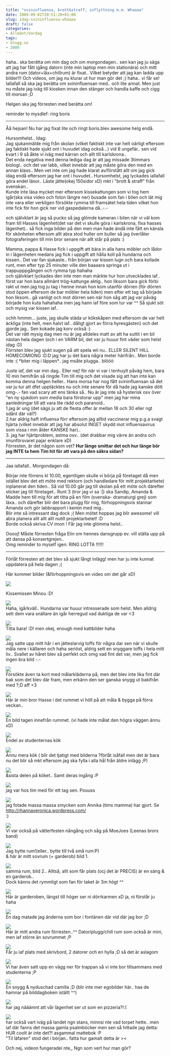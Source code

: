 ```yaml
---
title: "svininfluensa, brott&straff, inflyttning m.m. Whaaaa"
date: 2009-09-01T20:51:20+01:00
slug: idag-svininfluensa-whaaaa
draft: false
categories:
- Allmänt/Vardag
tags:
- blogg.se
- 2009
---
```

haha.. ska berätta om min dag och om morgondagen.. sen kan jag ju säga att jag har fått igång datorn (inte min laptop men min stationära) och mitt andra rum (dator+läx+chillrum) är fixat.. Vilket betyder att jag kan ladda upp bilder!!! Och videos, om jag nu klurar ut hur man gör det ;) haha.. vi får se!  
Iallafall så ska jag berätta om svininfluensan med.. och lite annat. Men just nu måste jag iväg till kiosken innan den stänger och handla kaffe och cigg till morsan ;D  
  
  
Helgen ska jag förresten med berätta om!  
  
reminder to mysdlef: ring boris  
  
  

* * *

  
Åå hejsan! Nu har jag fixat lite och ringt boris.blev awesome helg endå.  
  
Hursomhelst.. Idag:  
Jag sjukanmälde mig från skolan (vilket faktiskt inte var helt oärligt eftersom jag faktiskt hade sjukt ont i huvudet idag också...) vid 8 ungefär.. sen vid kvart i 9 så åkte vi iväg med kärran och allt till karlskrona..  
Det enda negativa med denna lediga dag är att jag missade 3timmars biologi.. och det var labb, vilket innebär att jag måste göra den med en annan klass.. Men vet inte om jag hade klarat av/förstått allt om jag gick idag endå eftersom jag har ont i huvudet.. Hursomhelst, jag lyckades iallafall göra endel läxor.. Läste jätte(okej 150sidor xD) mkt i "brott & straff" från svenskan..  
Kunde inte läsa mycket mer eftersom kissekattungen som vi tog hem igår(ska visa video och foton längre ner) busade som fan i bilen och lät mig inte vara eller verkligen försökte rymma till framsätet hela tiden vilket hon inte fick för hon gick ner vid gaspedalerna då..-.-  
  
och självklart är jag så pucko så jag glömde kameran i bilen när vi väl kom fram till Hasses lägenhet(det var det vi skulle göra i karlskrona, fixa hasses lägenhet).. så fick inga bilder på den men man hade ändå inte fått en känsla för skönheten eftersom allt abra stod huller om buller så jag överlåter fotograferingen till min bror senare när allt står på plats :)  
  
Mamma, pappa & Hasse fick i uppgift att bära in alla hans möbler och lådor in i lägenheten medans jag fick i uppgift att hålla koll på hundarna och kissen.. Det var fan sjukaste.. från början var kissen lugn och bara kollade runt, men efter typ 25 minuter ville den baaaara springa ut i trappupppgången och rymma typ hahaha  
och självklart lyckades den inte men man märkte hur hon utvecklades iaf.. först var hon bara allmänt trög-kattunge aktig.. hon liksom bara gick förbi rakt ut men jag tog ju tag i henne innan hon kom utanför dörren (för dörren stod öppen eftersom de bar möbler hela tiden) men efter ett tag så började hon liksom.. gå vanligt och mot dörren sen när hon såg att jag var påväg började hon kuta hahahaha men jag hann iaf före som tur var ^^ Så sjukt söt och mysig var kissen iaf..  
  
ochh hmmm... juste, jag skulle städa ur kökskåpen med eftersom de var helt äckliga (inte helt, men halvt iaf.. dåligt gjort av förra hyresgästen) och det gjorde jag.. Sen kokade jag korv också :)  
Det var rätt mysig dag men nu är jag alldeles matt av att ha suttit i en bil nästan hela dagen (och i en VARM bil, det var ju huuur fint väder som helst idag :D)  
Förrsten blev jag sjukt sugen på att spela wii nu.. ELLER SILENT HILL HOMECOMIONG :D:D jag har ju det bara några meter härifrån.. Men borde inte :( \*biter mig i läppen\*.. jag msåte plugga.. blööö  
  
Juste iaf, det var min dag.. Eller nej! för när vi var i tenhuylt påväg hem, bara 10 min hemifrån så ringde Tim till mig och det visade sig att han inte kan komma denna helgen heller.. Hans morsa har nog fått svininfluensan så det var ju tur att dfet upptäcktes nu och inte senare för då hade jag kanske dött omg-.- fan vad scary att ens tänka så.. Nu är jag inte så hysterisk osv över "en ny sjukdom som media bara förstorar upp" men jag har mina aanledningar till att vara lite rädd och paranoid..  
1.jag är ung (det sägs ju att de flesta offer är mellan 18 och 30 eller ngt sdånt där väl?)  
2.har aldrig haft influensa förr eftersom jag alltid vaccinerar mig p.g.a svagt hjärta (vilket innebär att jag har absolut INGET skydd mot influensavirus som vissa i min ålder KANSKE har)..  
3\. jag har hjärtproblem, astma osv.. (det drabbar mig värre än andra och imunförsvaret pajar enklare xD)  
Förresten, är det någon som vet? **Hur länge smittar det och hur länge bör jag INTE ta hem Tim hit för att vara på den säkra sidan?**  
  
  

* * *

  
  
  
Jaa iallafall.. Morgondagen då:  
  
Börjar inte förrens kl 10.00, egentligen skulle vi börja på företaget då men istället blev det ett möte med rektorn (och handledare för mitt projektarbete) inplanerat den tiden.. Så vid 10.00 går jag till skolan på ett möte och därefter sticker jag till företaget.. Runt 3 (tror jag vi sa :|) ska Sandip, Amanda & Madde hem till mig för att titta på en film (svenska- dramaturgi grej) som läxa.. och därefter blir det bara plugg för mig, förhoppningsvis stannar Amanda och gör labbrapport i kemin med mig..  
Blir inte så intressant dag dock ;( Men mötet hoppas jag blir awesome! vill abra planera allt allt allt nutill projektarbetet! :D  
Borde också skriva CV imon ! Får jag inte glömma helst..  
  
Ooooj! Måste förresten fråga Elin om hennes dansgrupp ev. vill ställa upp på att dansa på konsertgrejen..  
Omg reminder to myself igen: RING LOTTA !!!!!!  
  
  

* * *

  
  
Förlåt förresten att det blev så sjukt långt inlägg! men har ju inte kunnat uppdatera på hela dagen ;(  
  
Här kommer bilder (&förhoppningsvis en video om det går xD)  
  
![](/assets/images/blogg.se/dsc01250_51537102.jpg)  
  
Kissemissen Minou :D!  
  
  
  
  
  
![](/assets/images/blogg.se/dsc01229_51537272.jpg)  
Haha, igårkväll.. Hundarna var huuur intresserade som helst. Men alldrig sett dem vara snällare än igår herregud vad duktiga de var <3  
  
  
  
![](/assets/images/blogg.se/dsc01221_51537417.jpg)  
Titta bara! :D! men okej, enough med kattbilder haha  
  
  
  
![](/assets/images/blogg.se/dsc01177_51537627.jpg)  
Jag satte upp mitt hår i en jätteslarvig toffs för några dar sen när vi skulle måla nere i källaren och haha seriöst, aldrig sett en snyggare toffs i hela mitt liv.. Svallet av håret blev så perfekt och omg vad fint det var, men jag fick ingen bra bild -.-  
  
  
  
  
  
![](/assets/images/blogg.se/dsc01163_51537867.jpg)  
Försökte även ta kort med målarkläderna på, men det blev inte lika fint där bak som det blev där fram, men erkänn den ser ganska snygg ut bakifrån med ?;D aff <3  
  
  
  
![](/assets/images/blogg.se/dsc01147_51538212.jpg)  
Här är min bror Hasse i det rummet vi höll på att måla & bygga på förra veckan..  
  
  
  
  
![](/assets/images/blogg.se/dsc01154_51538401.jpg)  
En bild tagen innefrån rummet. (vi hade inte målat den högra väggen ännu xD)  
  
  
  
  
  
  
![](/assets/images/blogg.se/dsc01155_51538549.jpg)  
Endel av studenternas kök  
  
![](/assets/images/blogg.se/dsc01149_51538680.jpg)  
Ännu mera kök ( blir det tjatigt med bilderna ?förlåt isåfall men det är bara nu det blir så mkt eftersom jag ska fylla i alla hål från äldre inlägg ;P)  
  
![](/assets/images/blogg.se/dsc01150_51538914.jpg)  
&sista delen på köket.. Samt deras ingång :P  
  
  
  
  
  
![](/assets/images/blogg.se/dsc00554_51539088.jpg)  
jag var hos tim med för ett tag sen. Pouuss  
  
  
  
![](/assets/images/blogg.se/dsc00614_51539283.jpg)  
jag fotade massa massa smycken som Annika (tims mamma) har gjort. Se http://rhannaveronica.wordpress.com/  
:)  
  
  
  
  
![](/assets/images/blogg.se/dsc00787_51540612.jpg)  
Vi var också på vätterfesten nångång och såg på MoeJoes (Leenas brors band)  
  
  
  
![](/assets/images/blogg.se/dsc00912_51541045.jpg)  
Jag bytte rum!(eller.. bytte till två små rum:P)  
& här är mitt sovrum (+ garderob) bild 1.  
  
![](/assets/images/blogg.se/dsc00914_51541179.jpg)  
samma rum, bild 2.. Alltså, allt som får plats (ocj det är PRECIS) är en säng & en garderob..  
Dock känns det rymmligt som fan för taket är 3m högt ^^  
  
![](/assets/images/blogg.se/dsc00919_51541461.jpg)  
Här är garderoben, längst till höger ser ni dörrkarmen xD ja, ni förstår ju haha  
  
  
  
  
  
  
![](/assets/images/blogg.se/dsc00945_51542563.jpg)  
En dag matade jag änderna som bor i fontänen där vid där jag bor ;D  
  
  
  
  
  
  
  
![](/assets/images/blogg.se/dsc00967_51542852.jpg)  
Här är mitt andra rum förresten..^^ Dator/plugg/chill rum som också är mini, men iaf större än sovrummet ;P  
  
  
  
![](/assets/images/blogg.se/dsc00968_51543080.jpg)  
Får ju iaf plats med skrivbord, 2 datorer och en hylla ;D så det är aslagom  
  
  
  
  
![](/assets/images/blogg.se/dsc00969_51543371.jpg)  
Vi har även satt upp en vägg ner för trappan så vi inte bor tillsammans med studenterna ;P  
  
  
  
  
  
![](/assets/images/blogg.se/dsc00987_51543742.jpg)  
En snygg & nyduschad camilla ;D (blir inte mer egobilder här.. haa de hamnar på bilddagboken iställt ^^)  
  
  
  
  
  
  
![](/assets/images/blogg.se/dsc01049_51544749.jpg)  
har jag nääämnt att vår lägenhet ser ut som en pizzeria?!:(  
  
  
  
  
  
![](/assets/images/blogg.se/dsc01050_51545534.jpg)  
har också vart iväg på landet ngn stans, minnsi nte vad torpet hette.. men iaf där fanns det massa gamla psalmböcker men sen så hittade jag detta: HUR coolt är inte det?! asgammal mattebok :P  
"Til läfaren" stod det i början.. fatta hur gamalt detta är ><  
  
  
  
  
  
  
Och nej, videon fungeradei nte,, Ngn som vert hur man gör?